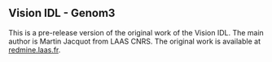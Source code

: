 ## Vision IDL - Genom3

This is a pre-release version of the original work of the Vision IDL. The main author is Martin Jacquot from LAAS CNRS. The original work is available at [redmine.laas.fr](https://redmine.laas.fr/projects/genom-vision/repository/vision-idl).